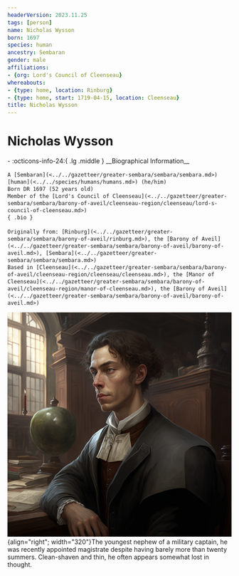```yaml
---
headerVersion: 2023.11.25
tags: [person]
name: Nicholas Wysson
born: 1697
species: human
ancestry: Sembaran
gender: male
affiliations:
- {org: Lord's Council of Cleenseau}
whereabouts:
- {type: home, location: Rinburg}
- {type: home, start: 1719-04-15, location: Cleenseau}
title: Nicholas Wysson
---
```

# Nicholas Wysson
<div class="grid cards ext-narrow-margin ext-one-column" markdown>
- :octicons-info-24:{ .lg .middle } __Biographical Information__

    A [Sembaran](<../../gazetteer/greater-sembara/sembara/sembara.md>) [human](<../../species/humans/humans.md>) (he/him)  
    Born DR 1697 (52 years old)  
    Member of the [Lord's Council of Cleenseau](<../../gazetteer/greater-sembara/sembara/barony-of-aveil/cleenseau-region/cleenseau/lord-s-council-of-cleenseau.md>)  
    { .bio }

    Originally from: [Rinburg](<../../gazetteer/greater-sembara/sembara/barony-of-aveil/rinburg.md>), the [Barony of Aveil](<../../gazetteer/greater-sembara/sembara/barony-of-aveil/barony-of-aveil.md>), [Sembara](<../../gazetteer/greater-sembara/sembara/sembara.md>)
    Based in [Cleenseau](<../../gazetteer/greater-sembara/sembara/barony-of-aveil/cleenseau-region/cleenseau/cleenseau.md>), the [Manor of Cleenseau](<../../gazetteer/greater-sembara/sembara/barony-of-aveil/cleenseau-region/manor-of-cleenseau.md>), the [Barony of Aveil](<../../gazetteer/greater-sembara/sembara/barony-of-aveil/barony-of-aveil.md>)
</div>


![Nicholas Wysson](../../assets/nicholas-wysson.png){align="right"; width="320"}The youngest nephew of a military captain, he was recently appointed magistrate despite having barely more than twenty summers. Clean-shaven and thin, he often appears somewhat lost in thought.

